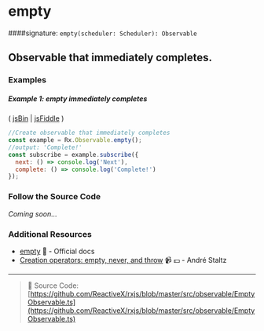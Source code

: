 # empty
####signature: `empty(scheduler: Scheduler): Observable`

## Observable that immediately completes.

### Examples

##### Example 1: empty immediately completes

( [jsBin](http://jsbin.com/rodubucaqa/1/edit?js,console) | [jsFiddle](https://jsfiddle.net/btroncone/bz71mzuy/) )

```js
//Create observable that immediately completes
const example = Rx.Observable.empty();
//output: 'Complete!'
const subscribe = example.subscribe({
  next: () => console.log('Next'),
  complete: () => console.log('Complete!')
});
```

### Follow the Source Code
*Coming soon...*


### Additional Resources
* [empty](http://reactivex.io/rxjs/class/es6/Observable.js~Observable.html#static-method-empty) :newspaper: - Official docs
* [Creation operators: empty, never, and throw](https://egghead.io/lessons/rxjs-creation-operators-empty-never-throw?course=rxjs-beyond-the-basics-creating-observables-from-scratch) :video_camera: :dollar: - André Staltz

---
> :file_folder: Source Code:  [https://github.com/ReactiveX/rxjs/blob/master/src/observable/EmptyObservable.ts](https://github.com/ReactiveX/rxjs/blob/master/src/observable/EmptyObservable.ts)
